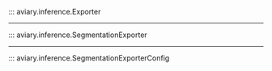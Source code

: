 ::: aviary.inference.Exporter

---

::: aviary.inference.SegmentationExporter

---

::: aviary.inference.SegmentationExporterConfig
